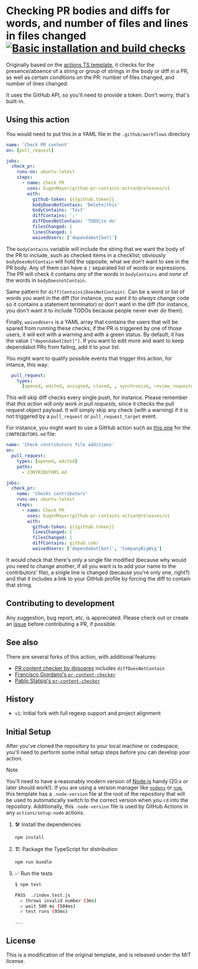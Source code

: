 # Checking PR bodies and diffs for words, and number of files and lines in files changed [![Basic installation and build checks](https://github.com/JJ/github-pr-contains-action/actions/workflows/checkin.yml/badge.svg)](https://github.com/JJ/github-pr-contains-action/actions/workflows/checkin.yml)

Originally based on the
[actions TS template](https://github.com/actions/typescript-template), it checks
for the presence/absence of a string or group of strings in the body or diff in
a PR, as well as certain conditions on the PR: number of files changed, and
number of lines changed.

It uses the GitHub API, so you'll need to provide a token. Don't worry, that's
built-in.

## Using this action

You would need to put this in a YAML file in the `.github/workflows` directory

```yaml
name: 'Check PR content'
on: [pull_request]

jobs:
  check_pr:
    runs-on: ubuntu-latest
    steps:
      - name: Check PR
        uses: EugenMayer/github-pr-contains-action@releases/v1
        with:
          github-token: ${{github.token}}
          bodyDoesNotContain: 'Delete|this'
          bodyContains: 'Test'
          diffContains: ';'
          diffDoesNotContain: 'TODO|to do'
          filesChanged: 1
          linesChanged: 1
          waivedUsers: ['dependabot[bot]']
```

The `bodyContains` variable will include the string that we want the body of the
PR to include, such as checked items in a checklist; obviously
`bodyDoesNotContain` will hold the opposite, what we don't want to see in the PR
body. Any of them can have a `|` separated list of words or expressions. The PR
will check it contains _any_ of the words in `bodyContains` and _none_ of the
words in `bodyDoesnotContain`.

Same pattern for `diff(Contains|DoesNotContain)`. Can be a word or list of words
you want in the diff (for instance, you want it to _always_ change code so it
contains a statement terminator) or don't want in the diff (for instance, you
don't want it to include TODOs because people never ever _do_ them).

Finally, `waivedUsers` is a YAML array that contains the users that will be
spared from running these checks; if the PR is triggered by one of those users,
it will exit with a warning and with a green status. By default, it has the
value `["dependabot[bot]"]`. If you want to edit more and want to keep
dependabot PRs from failing, add it to your list.

You might want to qualify possible events that trigger this action, for intance,
this way:

```yaml
  pull_request:
    types:
      [opened, edited, assigned, closed, , synchronize, review_requested, ready_for_review]
```

This will skip diff checks every single push, for instance. Please remember that
_this action will only work in pull requests_, since it checks the pull request
object payload. It will simply skip any check (with a warning) if it is not
triggered by a `pull_request` or `pull_request_target` event.

For instance, you might want to use a GitHub action such as
[this one](.github/workflows/contributors.yaml) for the `CONTRIBUTORS.md` file:

```yaml
name: 'Check contributors file additions'
on:
  pull_request:
    types: [opened, edited]
    paths:
      - CONTRIBUTORS.md

jobs:
  check_pr:
    name: 'Checks contributors'
    runs-on: ubuntu-latest
    steps:
      - name: Check PR
        uses: EugenMayer/github-pr-contains-action@releases/v1
        with:
          github-token: ${{github.token}}
          linesChanged: 1
          filesChanged: 1
          diffContains: github.com/
          waivedUsers: ['dependabot[bot]', 'CompanyBigWig']
```

It would check that there's only a single file modified (because why would you
need to change another, if all you want is to add your name to the contributors'
file), a single line is changed (because you're only one, right?) and that it
includes a link to your GitHub profile by forcing the diff to contain that
string.

## Contributing to development

Any suggestion, bug report, etc, is appreciated. Please check out or create an
[issue](https://github.com/JJ/github-pr-contains-action/issues) before
contributing a PR, if possible.

## See also

There are several forks of this action, with additional features:

- [PR content checker by @jsoares](https://github.com/jsoares/gh-pr-content-checker/)
  includes `diffDoesNotContain`
- [Francisco Giordano's `pr-content-checker`](https://github.com/francesco-giordano/gh-pr-content-checker)
- [Pablo Statsig's `pr-content-checker`](https://github.com/pablo-statsig/gh-pr-content-checker/)

## History

- `v1`: Initial fork with full regexp support and project alignment

## Initial Setup

After you've cloned the repository to your local machine or codespace, you'll
need to perform some initial setup steps before you can develop your action.

> [!NOTE]
>
> You'll need to have a reasonably modern version of
> [Node.js](https://nodejs.org) handy (20.x or later should work!). If you are
> using a version manager like [`nodenv`](https://github.com/nodenv/nodenv) or
> [`nvm`](https://github.com/nvm-sh/nvm), this template has a `.node-version`
> file at the root of the repository that will be used to automatically switch
> to the correct version when you `cd` into the repository. Additionally, this
> `.node-version` file is used by GitHub Actions in any `actions/setup-node`
> actions.

1. :hammer_and_wrench: Install the dependencies

   ```bash
   npm install
   ```

1. :building_construction: Package the TypeScript for distribution

   ```bash
   npm run bundle
   ```

1. :white_check_mark: Run the tests

   ```bash
   $ npm test

   PASS  ./index.test.js
     ✓ throws invalid number (3ms)
     ✓ wait 500 ms (504ms)
     ✓ test runs (95ms)

   ...
   ```

## License

This is a modification of the original template, and is released under the MIT
license.
